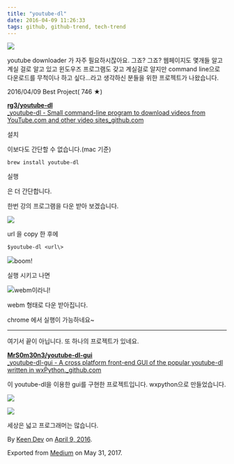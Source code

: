 ```yaml
---
title: "youtube-dl"
date: 2016-04-09 11:26:33
tags: github, github-trend, tech-trend 
---
```



![][image0]

youtube downloader 가 자주 필요하시잖아요. 그죠? 그죠? 웹페이지도 몇개들 알고 계실 걸로 알고 있고 윈도우즈 프로그램도 갖고 계실걸로 알지만 command line으로 다운로드를 무척이나 하고 싶다...라고 생각하신 분들을 위한 프로젝트가 나왔습니다.

2016/04/09 Best Project( 746 ★)

[**rg3/youtube-dl**  
_youtube-dl - Small command-line program to download videos from YouTube.com and other video sites_github.com][anchor0][][anchor1]

설치

이보다도 간단할 수 없습니다.(mac 기준)
    
    brew install youtube-dl

실행

은 더 간단합니다.

한번 강의 프로그램을 다운 받아 보겠습니다.

![][image1]

url 을 copy 한 후에
    
    $youtube-dl <url\>

![][image2]boom!

실행 시키고 나면

![][image3]webm이라니!

webm 형태로 다운 받아집니다.

chrome 에서 실행이 가능하네요~

---

여기서 끝이 아닙니다. 또 하나의 프로젝트가 있네요.

[**MrS0m30n3/youtube-dl-gui**  
_youtube-dl-gui - A cross platform front-end GUI of the popular youtube-dl written in wxPython._github.com][anchor2][][anchor3]

이 youtube-dl을 이용한 gui를 구현한 프로젝트입니다. wxpython으로 만들었습니다.

![][image4]

![][image5]

세상은 넓고 프로그래머는 많습니다.

By [Keen Dev][anchor4] on [April 9, 2016][anchor5].

Exported from [Medium][anchor6] on May 31, 2017\.


[anchor0]: https://github.com/rg3/youtube-dl "https://github.com/rg3/youtube-dl"
[anchor1]: https://github.com/rg3/youtube-dl
[anchor2]: https://github.com/MrS0m30n3/youtube-dl-gui "https://github.com/MrS0m30n3/youtube-dl-gui"
[anchor3]: https://github.com/MrS0m30n3/youtube-dl-gui
[anchor4]: https://medium.com/@keendev
[anchor5]: https://medium.com/p/883772a1ce6c
[anchor6]: https://medium.com


[image0]: /images/1*2g89wS55B94moWVQDeQKDA.png
[image1]: /images/1*HFWcbJydvY_LQonAB-aU8A.png
[image2]: /images/1*5Jf09rAgjCsgWix1OiOxoA.png
[image3]: /images/1*hacjYZXfM4BpigU1YXiMOQ.png
[image4]: /images/1*BH4c3GbxHOFV9Wp7015jDQ.png
[image5]: /images/1*0bOcg-gNDTurp5syfdrfZQ.pn